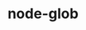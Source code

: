 ---
git: https://github.com/isaacs/node-glob
logohandle: github_node-glob
sort: node-glob
title: node-glob
website: https://github.com/isaacs/node-glob
---